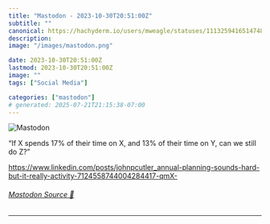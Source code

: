 ```yaml
---
title: "Mastodon - 2023-10-30T20:51:00Z"
subtitle: ""
canonical: https://hachyderm.io/users/mweagle/statuses/111325941651474833
description:
image: "/images/mastodon.png"

date: 2023-10-30T20:51:00Z
lastmod: 2023-10-30T20:51:00Z
image: ""
tags: ["Social Media"]

categories: ["mastodon"]
# generated: 2025-07-21T21:15:38-07:00
---
```

![Mastodon](/images/mastodon.png)

<p>“If X spends 17% of their time on X, and 13% of their time on Y, can we still do Z?”</p><p><a href="https://www.linkedin.com/posts/johnpcutler_annual-planning-sounds-hard-but-it-really-activity-7124558744004284417-qmX-" target="_blank" rel="nofollow noopener noreferrer" translate="no"><span class="invisible">https://www.</span><span class="ellipsis">linkedin.com/posts/johnpcutler</span><span class="invisible">_annual-planning-sounds-hard-but-it-really-activity-7124558744004284417-qmX-</span></a></p>


###### [Mastodon Source 🐘](https://hachyderm.io/@mweagle/111325941651474833)

___

